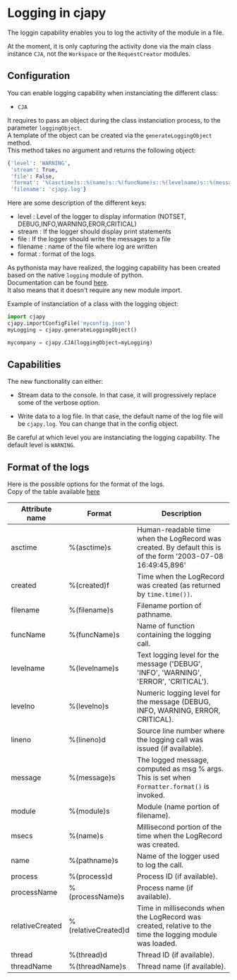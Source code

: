 # Logging in cjapy

The loggin capability enables you to log the activity of the module in a file.

At the moment, it is only capturing the activity done via the main class instance `CJA`, not the `Workspace` or the `RequestCreator` modules.

## Configuration

You can enable logging capability when instanciating the different class:

* `CJA`

It requires to pass an object during the class instanciation process, to the parameter `loggingObject`.\
A template of the object can be created via the `generateLoggingObject` method.\
This method takes no argument and returns the following object:

```python
{'level': 'WARNING',
 'stream': True,
 'file': False,
 'format': '%(asctime)s::%(name)s::%(funcName)s::%(levelname)s::%(message)s::%(lineno)d',
 'filename': 'cjapy.log'}
```

Here are some description of the different keys:

* level : Level of the logger to display information (NOTSET, DEBUG,INFO,WARNING,EROR,CRITICAL)
* stream : If the logger should display print statements
* file : If the logger should write the messages to a file
* filename : name of the file where log are written
* format : format of the logs.

As pythonista may have realized, the logging capability has been created based on the native `logging` module of python.\
Documentation can be found [here](https://docs.python.org/3/library/logging.html).\
It also means that it doesn't require any new module import.

Example of instanciation of a class with the logging object:

```python
import cjapy
cjapy.importConfigFile('myconfig.json')
myLogging = cjapy.generateLoggingObject()

mycompany = cjapy.CJA(loggingObject=myLogging)

```

## Capabilities

The new functionality can either:

* Stream data to the console. In that case, it will progressively replace some of the verbose option.

* Write data to a log file. In that case, the default name of the log file will be `cjapy.log`. You can change that in the config object.

Be careful at which level you are instanciating the logging capability. The default level is `WARNING`.

## Format of the logs

Here is the possible options for the format of the logs.\
Copy of the table available [here](https://docs.python.org/3/library/logging.html#:~:text=available%20to%20you.-,Attribute%20name,-Format)


|     Attribute name      |     Format      |   Description |
| ------------------------|-----------------|---------------|
|  asctime   |  %(asctime)s   | Human-readable time when the LogRecord was created. By default this is of the form ‘2003-07-08 16:49:45,896’ |
|  created   |  %(created)f   | Time when the LogRecord was created (as returned by `time.time())`. |
|  filename  |  %(filename)s  | Filename portion of pathname. |
|  funcName  |  %(funcName)s  | Name of function containing the logging call. |
|  levelname |  %(levelname)s | Text logging level for the message ('DEBUG', 'INFO', 'WARNING', 'ERROR', 'CRITICAL'). |
|  levelno   |  %(levelno)s   | Numeric logging level for the message (DEBUG, INFO, WARNING, ERROR, CRITICAL). |
|  lineno    |  %(lineno)d    | Source line number where the logging call was issued (if available). |
|  message   |  %(message)s   | The logged message, computed as msg % args. This is set when `Formatter.format()` is invoked. |
|  module    |  %(module)s    | Module (name portion of filename). |
|  msecs     |  %(name)s      | Millisecond portion of the time when the LogRecord was created. |
|  name      |  %(pathname)s  | Name of the logger used to log the call. |
|  process   |  %(process)d   | Process ID (if available). |
|  processName| %(processName)s| Process name (if available). |
|  relativeCreated| %(relativeCreated)d| Time in milliseconds when the LogRecord was created, relative to the time the logging module was loaded. |
|  thread    |  %(thread)d    | Thread ID (if available). |
|  threadName|  %(threadName)s| Thread name (if available). |